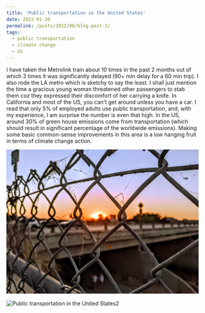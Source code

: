 ```yaml
---
title: 'Public transportation in the United States'
date: 2022-01-30
permalink: /posts/2012/08/blog-post-1/
tags:
  - public transportation
  - climate change
  - US
---
```


I have taken the Metrolink train about 10 times in the past 2 months out of which 3 times it was significantly delayed (90+ min delay for a 60 min trip). I also rode the LA metro which is sketchy to say the least. I shall just mention the time a gracious young woman threatened other passengers to stab them coz they expressed their discomfort of her carrying a knife.
 In California and most of the US, you can't get around unless you have a car. I read that only 5% of employed adults use public transportation, and, with my experience, I am surprise the number is even that high. 
In the US, around 30% of green house emissions come from transportation (which should result in significant percentage of the worldwide emissions). Making some basic common-sense improvements in this area is a low hanging fruit in terms of climate change action.


![Public transportation in the United States](/images/background_2.jpg)

![Public transportation in the United States2](/images/PXL_20230407_022518081.MP.jpg)